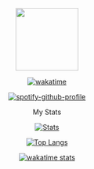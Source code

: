 <div align="center">
    <img height="128" src="https://avatars.githubusercontent.com/u/72676863?v=4">
</div>


<div align="center">

[![wakatime](https://wakatime.com/badge/user/1edfec6f-eaff-418e-acf9-3ee083cc2baf.svg?style=for-the-badge)](https://wakatime.com/@1edfec6f-eaff-418e-acf9-3ee083cc2baf)

[![spotify-github-profile](https://spotify-github-profile.vercel.app/api/view?uid=ktkryyh2k1n1mgr52vkusiihb&cover_image=true&theme=default)](https://github.com/kittinan/spotify-github-profile)

My Stats

[![Stats](https://github-readme-stats.vercel.app/api?username=Strqtz&count_private=true&show_icons=true&theme=github_dark)](https://github.com/Strqtz)

[![Top Langs](https://github-readme-stats.vercel.app/api/top-langs/?username=Strqtz&count_private=true&show_owner=true&theme=github_dark&layout=compact&show_icons=true)](https://github.com/anuraghazra/github-readme-stats)

[![wakatime stats](https://github-readme-stats.vercel.app/api/wakatime?username=Strqtz&theme=github_dark&layout=compact)](https://strqtz.github.io)

</div>
